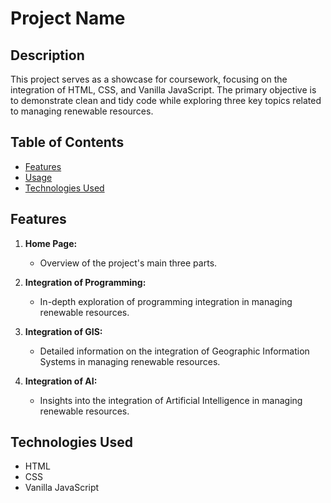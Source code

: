 # Project Name

## Description

This project serves as a showcase for coursework, focusing on the integration of HTML, CSS, and Vanilla JavaScript. The primary objective is to demonstrate clean and tidy code while exploring three key topics related to managing renewable resources.

## Table of Contents

- [Features](#features)
- [Usage](#usage)
- [Technologies Used](#technologies-used)

## Features

1. **Home Page:**
   - Overview of the project's main three parts.
   
2. **Integration of Programming:**
   - In-depth exploration of programming integration in managing renewable resources.

3. **Integration of GIS:**
   - Detailed information on the integration of Geographic Information Systems in managing renewable resources.

4. **Integration of AI:**
   - Insights into the integration of Artificial Intelligence in managing renewable resources.

## Technologies Used

- HTML
- CSS
- Vanilla JavaScript
